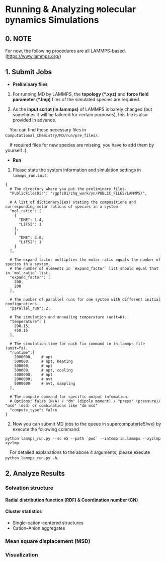 # Running & Analyzing `M`olecular `D`ynamics Simulations
## 0. NOTE
For now, the following procedures are all LAMMPS-based. (https://www.lammps.org/)
## 1. Submit Jobs
* **Preliminary files**
1. For running MD by LAMMPS, the **topology (\*.xyz)** and **force field parameter (\*.lmp)** files of 
the simulated species are required.

2. As the **input script (in.lammps)** of LAMMPS is barely changed (but sometimes it will be tailored for certain purposes), 
this file is also provided in advance.  

&emsp;You can find these necessary files in `Computational_Chemistry/MD/run/pre_files/`.

&emsp;If required files for new species are missing, you have to add them by yourself :).
* **Run**
1. Please state the system information and simulation settings in `lammps_run.init`:
```text
{
  # The directory where you put the preliminary files.
  "PublicFilesDir": "/gpfs01/zhq_work/yn/PUBLIC_FILES/LAMMPS/",
  
  # A list of dictionary(ies) stating the compositions and corresponding molar rations of species in a system.
  "mol_ratio": [
    {
      "DME": 1.4,
      "LiFSI": 1
    },
	{
      "DME": 3.8,
      "LiFSI": 1
    }
  ],
  
  # The expand factor multiplies the molar ratio equals the number of species in a system.
  # The number of elements in `expand_factor` list should equal that in `mol_ratio` list.
  "expand_factor": [
    200,
    200
  ],
  
  # The number of parallel runs for one system with different initial configurations.
  "parallel_run": 2,
  
  # The simulation and annealing temperature (unit=K).
  "temperature": [
    298.15,
    450.15
  ],
  
  # The simulation time for each fix command in in.lammps file (unit=fs).
  "runtime":[
    2000000,    # npt
    500000,     # npt, heating
    500000,     # npt
    500000,     # npt, cooling
    4000000,    # npt
    2000000,    # nvt
    5000000     # nvt, sampling
  ],
  
  # The compute command for specific output infomation.
  # Options: false (N/A) / "dm" (dipole moment) / "press" (pressure)/ "msd" (msd) or combinations like "dm msd"
  "compute_type": false
}
```
2. Now you can submit MD jobs to the queue in supercomputer(e5/wx) by execute the following command:
```shell
python lammps_run.py --sc e5 --path `pwd` --intemp in.lammps --xyzlmp xyzlmp
```
&emsp;For detailed explanations to the above 4 arguments, please execute `python lammps_run.py -h`.
## 2. Analyze Results
### Solvation structure
#### Radial distribution function (RDF) & Coordination number (CN)
#### Cluster statistics
* Single-cation-centered structures
* Cation–Anion aggregates
### Mean square displacement (MSD)
### Visualization

